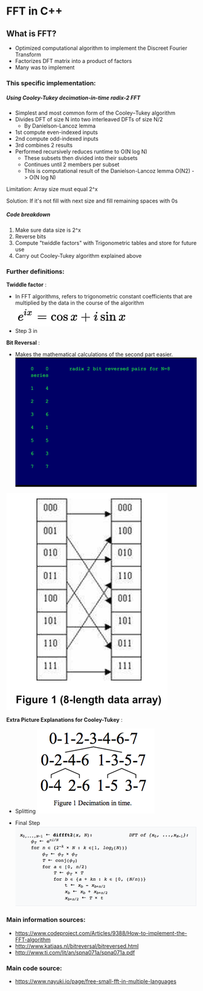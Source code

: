 # FFT in C++

## What is FFT?
* Optimized computational algorithm to implement the Discreet Fourier Transform
* Factorizes DFT matrix into a product of factors
* Many was to implement


### This specific implementation:
##### Using Cooley-Tukey decimation-in-time radix-2 FFT
* Simplest and most common form of the Cooley–Tukey algorithm
* Divides DFT of size N into two interleaved DFTs of size N/2
  * By Danielson-Lancoz lemma
* 1st compute even-indexed inputs
* 2nd compute odd-indexed inputs
* 3rd combines 2 results
* Performed recursively reduces runtime to O(N log N)
  * These subsets then divided into their subsets
  * Continues until 2 members per subset
  * This is computational result of the Danielson-Lancoz lemma O(N2) -> O(N log N)

Limitation: Array size must equal 2^x

Solution: If it's not fill with next size and fill remaining spaces with 0s

##### Code breakdown
1. Make sure data size is 2^x
2. Reverse bits
3. Compute "twiddle factors" with Trigonometric tables and store for future use
4. Carry out Cooley-Tukey algorithm explained above

### Further definitions:

**Twiddle factor** :
* In FFT algorithms, refers to trigonometric constant coefficients that are multiplied by the data in the course of the algorithm ![Figure 1](Images/Factors.png?raw=true)
* Step 3 in

**Bit Reversal** :
* Makes the mathematical calculations of the second part easier.
![Figure 1](Images/BitReversal2.png?raw=true)

 ![Figure 1](Images/BitReversal.png?raw=true)




**Extra Picture Explanations for Cooley-Tukey** :
* Splitting
![Figure 1](Images/Splitting.png?raw=true)
 
* Final Step
![Figure 1](Images/PseudoCode.png?raw=true)

### Main information sources:
* https://www.codeproject.com/Articles/9388/How-to-implement-the-FFT-algorithm
* http://www.katjaas.nl/bitreversal/bitreversed.html
* http://www.ti.com/lit/an/spna071a/spna071a.pdf
### Main code source:
* https://www.nayuki.io/page/free-small-fft-in-multiple-languages
